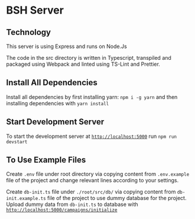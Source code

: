 # BSH Server

## Technology

This server is using Express and runs on Node.Js

The code in the src directory is written in Typescript, transpiled and packaged using Webpack and linted using TS-Lint and Prettier.

## Install All Dependencies

Install all dependencies by first installing yarn: `npm i -g yarn` and then installing dependencies with `yarn install`

## Start Development Server

To start the development server at [`http://localhost:5000`](http://localhost:5000) run `npm run devstart`

## To Use Example Files

Create `.env` file under root directory via copying content from `.env.example` file of the project and change relevant lines according to your settings.

Create `db-init.ts` file under `./root/src/db/` via copying content from `db-init.example.ts` file of the project to use dummy database for the project.
Upload dummy data from `db-init.ts` to database with [`http://localhost:5000/campaigns/initialize`](http://localhost:5000/campaigns/initialize)
